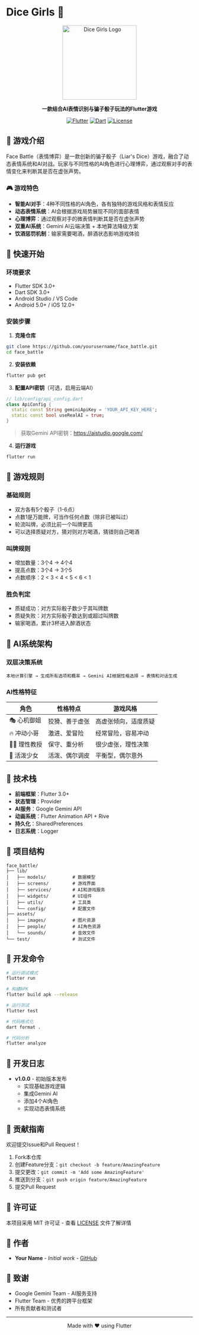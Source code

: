 # Dice Girls 🎲

<div align="center">
  <img src="assets/logo.png" alt="Dice Girls Logo" width="200" height="200">
  
  **一款结合AI表情识别与骗子骰子玩法的Flutter游戏**
  
  [![Flutter](https://img.shields.io/badge/Flutter-3.0+-blue)](https://flutter.dev)
  [![Dart](https://img.shields.io/badge/Dart-3.0+-blue)](https://dart.dev)
  [![License](https://img.shields.io/badge/License-MIT-green)](LICENSE)
</div>

## 📖 游戏介绍

Face Battle（表情博弈）是一款创新的骗子骰子（Liar's Dice）游戏，融合了动态表情系统和AI对战。玩家与不同性格的AI角色进行心理博弈，通过观察对手的表情变化来判断其是否在虚张声势。

### 🎮 游戏特色

- **智能AI对手**：4种不同性格的AI角色，各有独特的游戏风格和表情反应
- **动态表情系统**：AI会根据游戏局势展现不同的面部表情
- **心理博弈**：通过观察对手的微表情判断其是否在虚张声势
- **双重AI系统**：Gemini AI云端决策 + 本地算法降级方案
- **饮酒惩罚机制**：输家需要喝酒，醉酒状态影响游戏体验

## 🚀 快速开始

### 环境要求

- Flutter SDK 3.0+
- Dart SDK 3.0+
- Android Studio / VS Code
- Android 5.0+ / iOS 12.0+

### 安装步骤

1. **克隆仓库**
```bash
git clone https://github.com/yourusername/face_battle.git
cd face_battle
```

2. **安装依赖**
```bash
flutter pub get
```

3. **配置API密钥**（可选，启用云端AI）
```dart
// lib/config/api_config.dart
class ApiConfig {
  static const String geminiApiKey = 'YOUR_API_KEY_HERE';
  static const bool useRealAI = true;
}
```
> 获取Gemini API密钥：https://aistudio.google.com/

4. **运行游戏**
```bash
flutter run
```

## 🎯 游戏规则

### 基础规则
- 双方各有5个骰子（1-6点）
- 点数1是万能牌，可当作任何点数（除非已被叫过）
- 轮流叫牌，必须比前一个叫牌更高
- 可以选择质疑对方，猜对则对方喝酒，猜错则自己喝酒

### 叫牌规则
- 增加数量：3个4 → 4个4
- 提高点数：3个4 → 3个5  
- 点数顺序：2 < 3 < 4 < 5 < 6 < 1

### 胜负判定
- 质疑成功：对方实际骰子数少于其叫牌数
- 质疑失败：对方实际骰子数达到或超过叫牌数
- 输家喝酒，累计3杯进入醉酒状态

## 🤖 AI系统架构

### 双层决策系统

```
本地计算引擎 → 生成所有选项和概率 → Gemini AI根据性格选择 → 表情和对话生成
```

### AI性格特征

| 角色 | 性格特点 | 游戏风格 |
|------|---------|----------|
| 🎭 心机御姐 | 狡猾、善于虚张 | 高虚张倾向，适度质疑 |
| 🔥 冲动小哥 | 激进、爱冒险 | 经常冒险，容易冲动 |
| 👨‍🏫 理性教授 | 保守、重分析 | 很少虚张，理性决策 |
| 🌸 活泼少女 | 活泼、偶尔调皮 | 平衡型，偶尔意外 |

## 🎨 技术栈

- **前端框架**：Flutter 3.0+
- **状态管理**：Provider
- **AI服务**：Google Gemini API
- **动画系统**：Flutter Animation API + Rive
- **持久化**：SharedPreferences
- **日志系统**：Logger

## 📂 项目结构

```
face_battle/
├── lib/
│   ├── models/          # 数据模型
│   ├── screens/         # 游戏界面
│   ├── services/        # AI和游戏服务
│   ├── widgets/         # UI组件
│   ├── utils/           # 工具类
│   └── config/          # 配置文件
├── assets/
│   ├── images/          # 图片资源
│   ├── people/          # AI角色资源
│   └── sounds/          # 音效文件
└── test/                # 测试文件
```

## 🔧 开发命令

```bash
# 运行调试模式
flutter run

# 构建APK
flutter build apk --release

# 运行测试
flutter test

# 代码格式化
dart format .

# 代码分析
flutter analyze
```

## 📝 开发日志

- **v1.0.0** - 初始版本发布
  - 实现基础游戏逻辑
  - 集成Gemini AI
  - 添加4个AI角色
  - 实现动态表情系统

## 🤝 贡献指南

欢迎提交Issue和Pull Request！

1. Fork本仓库
2. 创建Feature分支：`git checkout -b feature/AmazingFeature`
3. 提交更改：`git commit -m 'Add some AmazingFeature'`
4. 推送到分支：`git push origin feature/AmazingFeature`
5. 提交Pull Request

## 📄 许可证

本项目采用 MIT 许可证 - 查看 [LICENSE](LICENSE) 文件了解详情

## 👥 作者

- **Your Name** - *Initial work* - [GitHub](https://github.com/yourusername)

## 🙏 致谢

- Google Gemini Team - AI服务支持
- Flutter Team - 优秀的跨平台框架
- 所有贡献者和测试者

---

<div align="center">
  Made with ❤️ using Flutter
</div>

